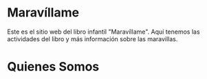 # Maravíllame
Este es el sitio web del libro infantil "Maravíllame". Aquí tenemos las actividades del libro y más información sobre las maravillas.
# Quienes Somos


